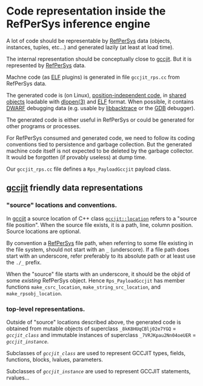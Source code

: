 # Code representation inside the RefPerSys inference engine

A lot of code should be representable by [RefPerSys](http://refpersys.org/) data (objects,
instances, tuples, etc...) and generated lazily (at least at load
time).

The internal representation should be conceptually close to
[gccjit](https://gcc.gnu.org/onlinedocs/jit/). But it is represented
by [RefPerSys](https://github.com/RefPerSys/RefPerSys/) data.

Machne code (as
[ELF](https://en.wikipedia.org/wiki/Executable_and_Linkable_Format)
plugins) is generated in file `gccjit_rps.cc` from RefPerSys data.

The generated code is (on Linux), [position-independent
code](https://en.wikipedia.org/wiki/Position-independent_code), in
[shared objects](https://en.wikipedia.org/wiki/Shared_library)
loadable with
[dlopen(3)](https://man7.org/linux/man-pages/man3/dlopen.3.html) and
[ELF](https://man7.org/linux/man-pages/man5/elf.5.html) format. When
possible, it contains [DWARF](https://en.wikipedia.org/wiki/DWARF)
debugging data (e.g. usable by
[libbacktrace](https://github.com/ianlancetaylor/libbacktrace) or the
[GDB](https://www.gnu.org/software/gdb/) debugger).

The generated code is either useful in RefPerSys or could be generated
for other programs or processes.

For RefPerSys consumed and generated code, we need to follow its
coding conventions tied to persistence and garbage collection. But the
generated machine code itself is not expected to be deleted by the
garbage collector. It would be forgotten (if provably useless) at dump
time.

Our `gccjit_rps.cc` file defines a `Rps_PayloadGccjit` payload class.

## [gccjit](https://gcc.gnu.org/onlinedocs/jit/) friendly data representations

### "source" locations and conventions.

In [gccjit](https://gcc.gnu.org/onlinedocs/jit/) a source location of
C++ class
[`gccjit::location`](https://gcc.gnu.org/onlinedocs/jit/cp/topics/locations.html)
refers to a "source file position". When the source file exists, it is
a path, line, column position. Source locations are optional.

By convention a [RefPerSys](https://github.com/RefPerSys/RefPerSys/)
file path, when referring to some file existing in the file system,
should not start with an `_` (underscore). If a file path does start
with an underscore, refer preferably to its absolute path or at least
use the `./_` prefix.

When the "source" file starts with an underscore, it should be the
objid of some *existing* RefPerSys object.  Hence `Rps_PayloadGccjit`
has member functions `make_csrc_location`, `make_string_src_location`,
and `make_rpsobj_location`.

### top-level representations.

Outside of "source" locations described above, the generated code is
obtained from mutable objects of superclass `_8kK8HUqCBlj02e7YGQ` =
*`gccjit_class`* and immutable instances of superclass
`_7VRJKpau2Nn04oeUER` = *`gccjit_instance`*.

Subclasses of *`gccjit_class`* are used to represent GCCJIT types,
fields, functions, blocks, lvalues, parameters.

Subclasses of *`gccjit_instance`* are used to represent GCCJIT
statements, rvalues...
